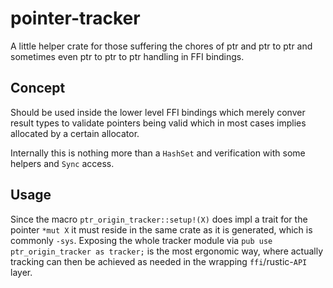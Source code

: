 # pointer-tracker

A little helper crate for those suffering the chores of ptr and ptr to ptr
and sometimes even ptr to ptr to ptr handling in FFI bindings.

## Concept

Should be used inside the lower level FFI bindings which merely conver result types
to validate pointers being valid which in most cases implies allocated by a certain
allocator.

Internally this is nothing more than a `HashSet` and verification with some helpers
and `Sync` access.

## Usage

Since the macro `ptr_origin_tracker::setup!(X)` does impl a trait for the pointer `*mut X`
it must reside in the same crate as it is generated, which is commonly `-sys`.
Exposing the whole tracker module via `pub use ptr_origin_tracker as tracker;` is the most ergonomic way,
where actually tracking can then be achieved as needed in the wrapping `ffi`/rustic-`API` layer.